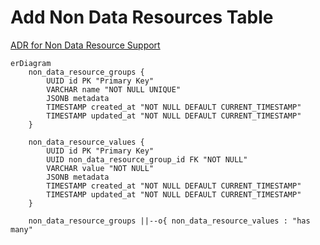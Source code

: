 # Add Non Data Resources Table
[ADR for Non Data Resource Support](https://github.com/opentdf/platform/issues/1915)
```mermaid
erDiagram
    non_data_resource_groups {
        UUID id PK "Primary Key"
        VARCHAR name "NOT NULL UNIQUE"
        JSONB metadata
        TIMESTAMP created_at "NOT NULL DEFAULT CURRENT_TIMESTAMP"
        TIMESTAMP updated_at "NOT NULL DEFAULT CURRENT_TIMESTAMP"
    }
    
    non_data_resource_values {
        UUID id PK "Primary Key"
        UUID non_data_resource_group_id FK "NOT NULL"
        VARCHAR value "NOT NULL"
        JSONB metadata
        TIMESTAMP created_at "NOT NULL DEFAULT CURRENT_TIMESTAMP"
        TIMESTAMP updated_at "NOT NULL DEFAULT CURRENT_TIMESTAMP"
    }
    
    non_data_resource_groups ||--o{ non_data_resource_values : "has many"
```